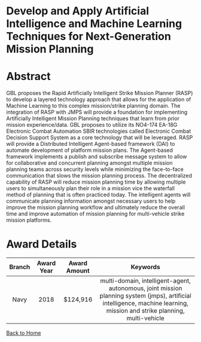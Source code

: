 
Develop and Apply Artificial Intelligence and Machine Learning Techniques for Next-Generation Mission Planning
==============================================================================================================

# Abstract


GBL proposes the Rapid Artificially Intelligent Strike Mission Planner (RASP) to develop a layered technology approach that allows for the application of Machine Learning to this complex mission/strike planning domain. The integration of RASP with JMPS will provide a foundation for implementing Artificially Intelligent Mission Planning techniques that learn from prior mission experience/data. GBL proposes to utilize its NO4-174 EA-18G Electronic Combat Automation SBIR technologies called Electronic Combat Decision Support System as a core technology that will be leveraged. RASP will provide a Distributed Intelligent Agent-based framework (DAI) to automate development of platform mission plans. The Agent-based framework implements a publish and subscribe message system to allow for collaborative and concurrent planning amongst multiple mission planning teams across security levels while minimizing the face-to-face communication that slows the mission planning process. The decentralized capability of RASP will reduce mission planning time by allowing multiple users to simultaneously plan their role in a mission vice the waterfall method of planning that is often practiced today. The intelligent agents will communicate planning information amongst necessary users to help improve the mission planning workflow and ultimately reduce the overall time and improve automation of mission planning for multi-vehicle strike mission platforms.  

# Award Details

|Branch|Award Year|Award Amount|Keywords|
| :---: | :---: | :---: | :---: |
|Navy|2018|$124,916|multi-domain, intelligent-agent, autonomous, joint mission planning system (jmps), artificial intelligence, machine learning, mission and strike planning, multi-vehicle|
  
  


[Back to Home](https://github.com/chrischow/dod_sbir_awards#1967)